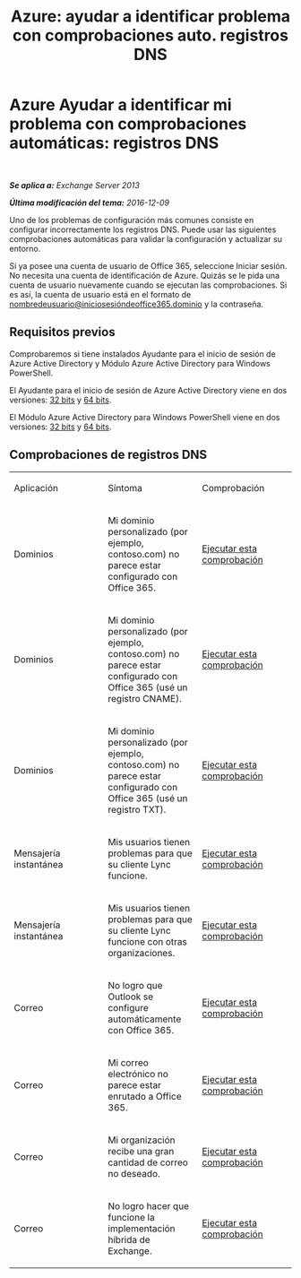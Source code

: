 ﻿---
title: 'Azure: ayudar a identificar problema con comprobaciones auto. registros DNS'
TOCTitle: 'Azure Ayudar a identificar mi problema con comprobaciones automáticas: registros DNS'
ms:assetid: 1ef42cde-4df4-401a-b8f2-494630996ca8
ms:mtpsurl: https://technet.microsoft.com/es-es/library/Dn793619(v=EXCHG.150)
ms:contentKeyID: 62630014
ms.date: 05/22/2018
mtps_version: v=EXCHG.150
ms.translationtype: MT
---

# Azure Ayudar a identificar mi problema con comprobaciones automáticas: registros DNS

 

_**Se aplica a:** Exchange Server 2013_

_**Última modificación del tema:** 2016-12-09_

Uno de los problemas de configuración más comunes consiste en configurar incorrectamente los registros DNS. Puede usar las siguientes comprobaciones automáticas para validar la configuración y actualizar su entorno.

Si ya posee una cuenta de usuario de Office 365, seleccione Iniciar sesión. No necesita una cuenta de identificación de Azure. Quizás se le pida una cuenta de usuario nuevamente cuando se ejecutan las comprobaciones. Si es así, la cuenta de usuario está en el formato de nombredeusuario@iniciosesióndeoffice365.dominio y la contraseña.

## Requisitos previos

Comprobaremos si tiene instalados Ayudante para el inicio de sesión de Azure Active Directory y Módulo Azure Active Directory para Windows PowerShell.

El Ayudante para el inicio de sesión de Azure Active Directory viene en dos versiones: [32 bits](https://go.microsoft.com/fwlink/?linkid=286261) y [64 bits](https://go.microsoft.com/fwlink/?linkid=286262).

El Módulo Azure Active Directory para Windows PowerShell viene en dos versiones: [32 bits](https://go.microsoft.com/fwlink/?linkid=286258) y [64 bits](https://go.microsoft.com/fwlink/?linkid=286259).

## Comprobaciones de registros DNS


<table>
<colgroup>
<col style="width: 33%" />
<col style="width: 33%" />
<col style="width: 33%" />
</colgroup>
<tbody>
<tr class="odd">
<td><p>Aplicación</p></td>
<td><p>Síntoma</p></td>
<td><p>Comprobación</p></td>
</tr>
<tr class="even">
<td><p>Dominios</p></td>
<td><p>Mi dominio personalizado (por ejemplo, contoso.com) no parece estar configurado con Office 365.</p></td>
<td><p><a href="https://go.microsoft.com/?linkid=9834905">Ejecutar esta comprobación</a></p></td>
</tr>
<tr class="odd">
<td><p>Dominios</p></td>
<td><p>Mi dominio personalizado (por ejemplo, contoso.com) no parece estar configurado con Office 365 (usé un registro CNAME).</p></td>
<td><p><a href="https://go.microsoft.com/?linkid=9834905">Ejecutar esta comprobación</a></p></td>
</tr>
<tr class="even">
<td><p>Dominios</p></td>
<td><p>Mi dominio personalizado (por ejemplo, contoso.com) no parece estar configurado con Office 365 (usé un registro TXT).</p></td>
<td><p><a href="https://go.microsoft.com/?linkid=9834905">Ejecutar esta comprobación</a></p></td>
</tr>
<tr class="odd">
<td><p>Mensajería instantánea</p></td>
<td><p>Mis usuarios tienen problemas para que su cliente Lync funcione.</p></td>
<td><p><a href="https://go.microsoft.com/?linkid=9834901">Ejecutar esta comprobación</a></p></td>
</tr>
<tr class="even">
<td><p>Mensajería instantánea</p></td>
<td><p>Mis usuarios tienen problemas para que su cliente Lync funcione con otras organizaciones.</p></td>
<td><p><a href="https://go.microsoft.com/?linkid=9834902">Ejecutar esta comprobación</a></p></td>
</tr>
<tr class="odd">
<td><p>Correo</p></td>
<td><p>No logro que Outlook se configure automáticamente con Office 365.</p></td>
<td><p><a href="https://go.microsoft.com/?linkid=9834897">Ejecutar esta comprobación</a></p></td>
</tr>
<tr class="even">
<td><p>Correo</p></td>
<td><p>Mi correo electrónico no parece estar enrutado a Office 365.</p></td>
<td><p><a href="https://go.microsoft.com/?linkid=9834898">Ejecutar esta comprobación</a></p></td>
</tr>
<tr class="odd">
<td><p>Correo</p></td>
<td><p>Mi organización recibe una gran cantidad de correo no deseado.</p></td>
<td><p><a href="https://go.microsoft.com/?linkid=9834903">Ejecutar esta comprobación</a></p></td>
</tr>
<tr class="even">
<td><p>Correo</p></td>
<td><p>No logro hacer que funcione la implementación híbrida de Exchange.</p></td>
<td><p><a href="https://go.microsoft.com/?linkid=9834904">Ejecutar esta comprobación</a></p></td>
</tr>
</tbody>
</table>

